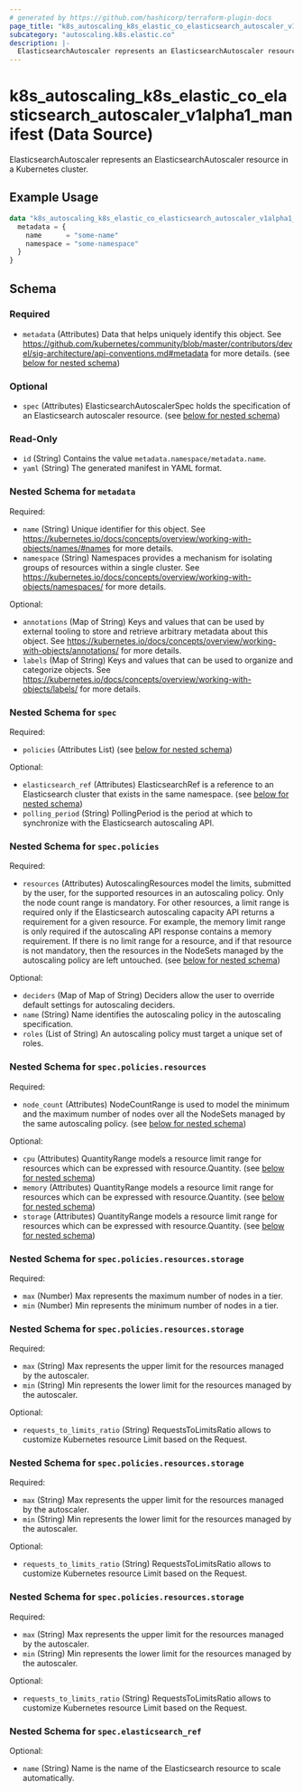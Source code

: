 ```yaml
---
# generated by https://github.com/hashicorp/terraform-plugin-docs
page_title: "k8s_autoscaling_k8s_elastic_co_elasticsearch_autoscaler_v1alpha1_manifest Data Source - terraform-provider-k8s"
subcategory: "autoscaling.k8s.elastic.co"
description: |-
  ElasticsearchAutoscaler represents an ElasticsearchAutoscaler resource in a Kubernetes cluster.
---
```


# k8s_autoscaling_k8s_elastic_co_elasticsearch_autoscaler_v1alpha1_manifest (Data Source)

ElasticsearchAutoscaler represents an ElasticsearchAutoscaler resource in a Kubernetes cluster.

## Example Usage

```terraform
data "k8s_autoscaling_k8s_elastic_co_elasticsearch_autoscaler_v1alpha1_manifest" "example" {
  metadata = {
    name      = "some-name"
    namespace = "some-namespace"
  }
}
```

<!-- schema generated by tfplugindocs -->
## Schema

### Required

- `metadata` (Attributes) Data that helps uniquely identify this object. See https://github.com/kubernetes/community/blob/master/contributors/devel/sig-architecture/api-conventions.md#metadata for more details. (see [below for nested schema](#nestedatt--metadata))

### Optional

- `spec` (Attributes) ElasticsearchAutoscalerSpec holds the specification of an Elasticsearch autoscaler resource. (see [below for nested schema](#nestedatt--spec))

### Read-Only

- `id` (String) Contains the value `metadata.namespace/metadata.name`.
- `yaml` (String) The generated manifest in YAML format.

<a id="nestedatt--metadata"></a>
### Nested Schema for `metadata`

Required:

- `name` (String) Unique identifier for this object. See https://kubernetes.io/docs/concepts/overview/working-with-objects/names/#names for more details.
- `namespace` (String) Namespaces provides a mechanism for isolating groups of resources within a single cluster. See https://kubernetes.io/docs/concepts/overview/working-with-objects/namespaces/ for more details.

Optional:

- `annotations` (Map of String) Keys and values that can be used by external tooling to store and retrieve arbitrary metadata about this object. See https://kubernetes.io/docs/concepts/overview/working-with-objects/annotations/ for more details.
- `labels` (Map of String) Keys and values that can be used to organize and categorize objects. See https://kubernetes.io/docs/concepts/overview/working-with-objects/labels/ for more details.


<a id="nestedatt--spec"></a>
### Nested Schema for `spec`

Required:

- `policies` (Attributes List) (see [below for nested schema](#nestedatt--spec--policies))

Optional:

- `elasticsearch_ref` (Attributes) ElasticsearchRef is a reference to an Elasticsearch cluster that exists in the same namespace. (see [below for nested schema](#nestedatt--spec--elasticsearch_ref))
- `polling_period` (String) PollingPeriod is the period at which to synchronize with the Elasticsearch autoscaling API.

<a id="nestedatt--spec--policies"></a>
### Nested Schema for `spec.policies`

Required:

- `resources` (Attributes) AutoscalingResources model the limits, submitted by the user, for the supported resources in an autoscaling policy. Only the node count range is mandatory. For other resources, a limit range is required only if the Elasticsearch autoscaling capacity API returns a requirement for a given resource. For example, the memory limit range is only required if the autoscaling API response contains a memory requirement. If there is no limit range for a resource, and if that resource is not mandatory, then the resources in the NodeSets managed by the autoscaling policy are left untouched. (see [below for nested schema](#nestedatt--spec--policies--resources))

Optional:

- `deciders` (Map of Map of String) Deciders allow the user to override default settings for autoscaling deciders.
- `name` (String) Name identifies the autoscaling policy in the autoscaling specification.
- `roles` (List of String) An autoscaling policy must target a unique set of roles.

<a id="nestedatt--spec--policies--resources"></a>
### Nested Schema for `spec.policies.resources`

Required:

- `node_count` (Attributes) NodeCountRange is used to model the minimum and the maximum number of nodes over all the NodeSets managed by the same autoscaling policy. (see [below for nested schema](#nestedatt--spec--policies--resources--node_count))

Optional:

- `cpu` (Attributes) QuantityRange models a resource limit range for resources which can be expressed with resource.Quantity. (see [below for nested schema](#nestedatt--spec--policies--resources--cpu))
- `memory` (Attributes) QuantityRange models a resource limit range for resources which can be expressed with resource.Quantity. (see [below for nested schema](#nestedatt--spec--policies--resources--memory))
- `storage` (Attributes) QuantityRange models a resource limit range for resources which can be expressed with resource.Quantity. (see [below for nested schema](#nestedatt--spec--policies--resources--storage))

<a id="nestedatt--spec--policies--resources--node_count"></a>
### Nested Schema for `spec.policies.resources.storage`

Required:

- `max` (Number) Max represents the maximum number of nodes in a tier.
- `min` (Number) Min represents the minimum number of nodes in a tier.


<a id="nestedatt--spec--policies--resources--cpu"></a>
### Nested Schema for `spec.policies.resources.storage`

Required:

- `max` (String) Max represents the upper limit for the resources managed by the autoscaler.
- `min` (String) Min represents the lower limit for the resources managed by the autoscaler.

Optional:

- `requests_to_limits_ratio` (String) RequestsToLimitsRatio allows to customize Kubernetes resource Limit based on the Request.


<a id="nestedatt--spec--policies--resources--memory"></a>
### Nested Schema for `spec.policies.resources.storage`

Required:

- `max` (String) Max represents the upper limit for the resources managed by the autoscaler.
- `min` (String) Min represents the lower limit for the resources managed by the autoscaler.

Optional:

- `requests_to_limits_ratio` (String) RequestsToLimitsRatio allows to customize Kubernetes resource Limit based on the Request.


<a id="nestedatt--spec--policies--resources--storage"></a>
### Nested Schema for `spec.policies.resources.storage`

Required:

- `max` (String) Max represents the upper limit for the resources managed by the autoscaler.
- `min` (String) Min represents the lower limit for the resources managed by the autoscaler.

Optional:

- `requests_to_limits_ratio` (String) RequestsToLimitsRatio allows to customize Kubernetes resource Limit based on the Request.




<a id="nestedatt--spec--elasticsearch_ref"></a>
### Nested Schema for `spec.elasticsearch_ref`

Optional:

- `name` (String) Name is the name of the Elasticsearch resource to scale automatically.
